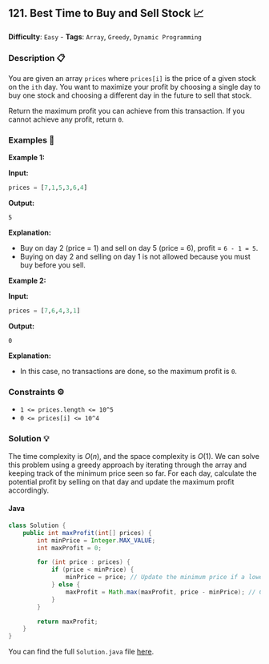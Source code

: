 ## 121. Best Time to Buy and Sell Stock 📈

**Difficulty**: `Easy` - **Tags**: `Array`, `Greedy`, `Dynamic Programming`

### Description 📋

You are given an array `prices` where `prices[i]` is the price of a given stock on the `ith` day. You want to maximize your profit by choosing a single day to buy one stock and choosing a different day in the future to sell that stock.

Return the maximum profit you can achieve from this transaction. If you cannot achieve any profit, return `0`.

### Examples 🌟

**Example 1:**

**Input:**
```python
prices = [7,1,5,3,6,4]
```

**Output:**
```
5
```

**Explanation:**
- Buy on day 2 (price = 1) and sell on day 5 (price = 6), profit = `6 - 1 = 5`.
- Buying on day 2 and selling on day 1 is not allowed because you must buy before you sell.

**Example 2:**

**Input:**
```python
prices = [7,6,4,3,1]
```

**Output:**
```
0
```

**Explanation:**
- In this case, no transactions are done, so the maximum profit is `0`.

### Constraints ⚙️

- `1 <= prices.length <= 10^5`
- `0 <= prices[i] <= 10^4`

### Solution 💡

The time complexity is $O(n)$, and the space complexity is $O(1)$. We can solve this problem using a greedy approach by iterating through the array and keeping track of the minimum price seen so far. For each day, calculate the potential profit by selling on that day and update the maximum profit accordingly.

#### Java

```java
class Solution {
    public int maxProfit(int[] prices) {
        int minPrice = Integer.MAX_VALUE;
        int maxProfit = 0;

        for (int price : prices) {
            if (price < minPrice) {
                minPrice = price; // Update the minimum price if a lower price is found
            } else {
                maxProfit = Math.max(maxProfit, price - minPrice); // Calculate and update the max profit
            }
        }

        return maxProfit;
    }
}
```

You can find the full `Solution.java` file [here](Solution.java).